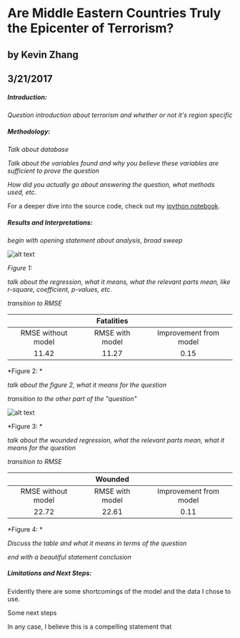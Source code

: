 # Are Middle Eastern Countries Truly the Epicenter of Terrorism?
## by Kevin Zhang
## 3/21/2017


##### Introduction:
*Question introduction about terrorism and whether or not it's region specific*

##### Methodology:

*Talk about database*

*Talk about the variables found and why you believe these variables are sufficient to prove the question*

*How did you actually go about answering the question, what methods used, etc.*

For a deeper dive into the source code, check out my [ipython notebook](https://github.com/kzhang8850/ThinkStats2/blob/master/code/report2.ipynb).

##### Results and Interpretations:

*begin with opening statement about analysis, broad sweep*


![alt text](kills.png)

*Figure 1:*


*talk about the regression, what it means, what the relevant parts mean, like r-square, coefficient, p-values, etc.*

*transition to RMSE*

||                    Fatalities                          ||
| :------: | :----: | :-------:|
|RMSE without model | RMSE with model | Improvement from model |
| 11.42  | 11.27| 0.15|


*Figure 2: *

*talk about the figure 2, what it means for the question*

*transition to the other part of the "question"*

![alt text](wounded.png)

 *Figure 3: *

*talk about the wounded regression, what the relevant parts mean, what it means for the question*

*transition to RMSE*

||                    Wounded                          ||
| :------: | :----: | :-------:|
|RMSE without model | RMSE with model | Improvement from model |
| 22.72  | 22.61 | 0.11|


*Figure 4: *

*Discuss the table and what it means in terms of the question*

*end with a beautiful statement conclusion*


##### Limitations and Next Steps:

Evidently there are some shortcomings of the model and the data I chose to use.

Some next steps

In any case, I believe this is a compelling statement that

